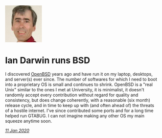 <p><a href="/" alt="avatar" title="home page"><img src="ian.jpeg" class="w3"></a></p>

# Ian Darwin runs BSD

I discovered [OpenBSD] years ago and have run it on my laptop, desktops,
and server(s) ever since.  The number of softwares for which I need to
boot into a proprietary OS is small and continues to shrink.  OpenBSD is
a "real Unix" similar to the ones I met at University, it is minimalist,
it doesn't randomly accept every contribution without regard for quality
and consistency, but does change coherently, with a reasonable (six
month) release cycle, and in time to keep up with (and often ahead of)
the threats of a hostile internet.  I've since contributed some ports
and for a long time helped run GTABUG.  I can not imagine making any
other OS my main squeeze anytime soon.

_[11 Jan 2020](/raw/people/ian.md)_

[OpenBSD]: https://www.openbsd.org/
